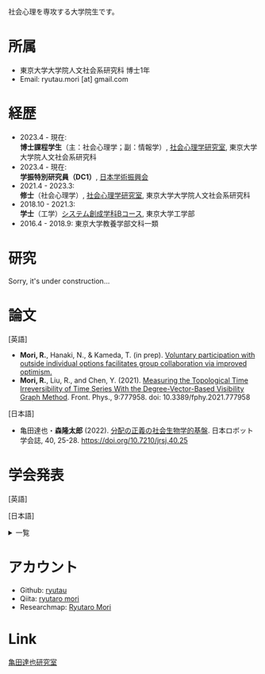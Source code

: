 社会心理を専攻する大学院生です。

# 所属
- 東京大学大学院人文社会系研究科 博士1年
- Email: ryutau.mori [at] gmail.com

# 経歴
- 2023.4 - 現在:<br>
**博士課程学生**（主：社会心理学；副：情報学）, [社会心理学研究室](http://www.utokyo-socpsy.com/index.html), 東京大学大学院人文社会系研究科
- 2023.4 - 現在:<br>
**学振特別研究員（DC1）**, [日本学術振興会](https://www.jsps.go.jp/)
- 2021.4 - 2023.3:<br>
**修士**（社会心理学）, [社会心理学研究室](http://www.utokyo-socpsy.com/index.html), 東京大学大学院人文社会系研究科
- 2018.10 - 2021.3:<br>
**学士**（工学）[システム創成学科Bコース](https://www.si.t.u-tokyo.ac.jp/course/sdm/), 東京大学工学部
- 2016.4 - 2018.9: 東京大学教養学部文科一類

# 研究
Sorry, it's under construction...

# 論文
[英語]
- **Mori, R.**, Hanaki, N., & Kameda, T. (in prep). [Voluntary participation with outside individual options facilitates group collaboration via improved optimism.](https://doi.org/10.21203/rs.3.rs-3300738/v1)
- **Mori, R.**, Liu, R., and Chen, Y. (2021). [Measuring the Topological Time Irreversibility of Time Series With the Degree-Vector-Based Visibility Graph Method](https://www.frontiersin.org/articles/10.3389/fphy.2021.777958/full). Front. Phys., 9:777958. doi: 10.3389/fphy.2021.777958

[日本語]
- 亀田達也・**森隆太郎** (2022). [分配の正義の社会生物学的基盤](https://www.jstage.jst.go.jp/article/jrsj/40/1/40_40_25/_article/-char/ja/). 日本ロボット学会誌, 40, 25-28. https://doi.org/10.7210/jrsj.40.25

# 学会発表
[英語]

[日本語]
<details>
<summary>一覧</summary>
- **森隆太郎**・髙橋茉優・花木伸行・亀田達也「リアルタイムな協働における能動的な協力行動と返報」, [日本グループ・ダイナミックス学会第69回大会](https://www.kochi-tech.ac.jp/jgda69th/index.html), Short Speech, 高知, 2023年9月.
- **森隆太郎**・髙橋茉優・花木伸行・亀田達也「リアルタイムの囚人のジレンマにおける能動的な協力行動と返報」, [日本社会心理学会第64回大会](https://www.socialpsychology.jp/conf2023/), ポスター発表, 東京, 2023年9月.
- **森隆太郎**・花木伸行・亀田達也「離れうることは集まることを助けるか?ー閾値型公共財ゲーム実験を通じた検討ー」[人間行動進化学会第15回大会](https://sites.google.com/hbesj.org/conf2022sapporo/), 口頭発表, 北海道, 2022年12月.
- **森隆太郎**・花木伸行・亀田達也「集合行為を支える自主的な参加のメカニズムの検討」, [日本社会心理学会第63回大会](https://www.socialpsychology.jp/conf2022/), ポスター発表, 東京, 2022年9月.
- **森隆太郎**・花木伸行・亀田達也「自主的に始まることは集合行為をどう変えるか」, [第24回実験社会科学カンファレンス](https://sites.google.com/view/ess24/), オンライン開催, 2022年1月. **若手発表賞**
- **森隆太郎**・亀田達也「新たなシグナルが人間社会に普及する過程の実証的検討-飲食店の新型コロナ対策ステッカー制度を例にとって-」, [日本人間行動進化学会第14回大会](https://sites.google.com/hbesj.org/hbes-j2021online/home), オンライン開催, 2021年12月.
- **森隆太郎**・亀田達也「チープなシグナルは人間社会でどう普及するか？-飲食店の新型コロナ対策ステッカー制度を例にとって-」, [日本社会心理学会第62回大会](https://www.socialpsychology.jp/conf2021/), オンライン開催, 2021年8月.
</details>

# アカウント
- Github: [ryutau](https://github.com/ryutau)
- Qiita: [ryutaro mori](https://qiita.com/ryutau)
- Researchmap: [Ryutaro Mori](https://researchmap.jp/ryutaromori)

# Link
[亀田達也研究室](http://www.tatsuyakameda.com/)
